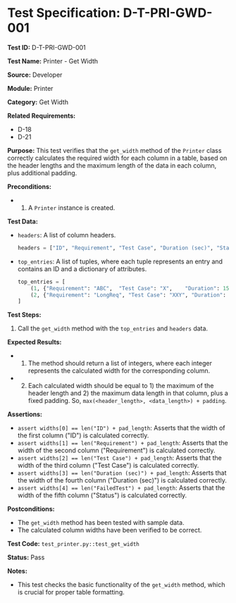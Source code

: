 # Test Specification: D-T-PRI-GWD-001

**Test ID:** D-T-PRI-GWD-001

**Test Name:** Printer - Get Width

**Source:** Developer

**Module:** Printer

**Category:** Get Width

**Related Requirements:**

*   D-18
*   D-21

**Purpose:**
This test verifies that the `get_width` method of the `Printer` class correctly calculates the required width for each column in a table, based on the header lengths and the maximum length of the data in each column, plus additional padding.

**Preconditions:**

*   1) A `Printer` instance is created.

**Test Data:**

*   `headers`: A list of column headers.
    ```python
    headers = ["ID", "Requirement", "Test Case", "Duration (sec)", "Status"]
    ```
*   `top_entries`: A list of tuples, where each tuple represents an entry and contains an ID and a dictionary of attributes.
    ```python
    top_entries = [
        (1, {"Requirement": "ABC",  "Test Case": "X",    "Duration": 15.1234, "Status": "Pass"}),
        (2, {"Requirement": "LongReq", "Test Case": "XXY", "Duration": 999.5,  "Status": "FailedTest"})
    ]
    ```

**Test Steps:**

1.  Call the `get_width` method with the `top_entries` and `headers` data.

**Expected Results:**

*   1) The method should return a list of integers, where each integer represents the calculated width for the corresponding column.
*   2) Each calculated width should be equal to 1) the maximum of the header length and 2) the maximum data length in that column, plus a fixed padding. So, `max(<header_length>, <data_length>) + padding`.

**Assertions:**

*   `assert widths[0] == len("ID") + pad_length`: Asserts that the width of the first column ("ID") is calculated correctly.
*   `assert widths[1] == len("Requirement") + pad_length`: Asserts that the width of the second column ("Requirement") is calculated correctly.
*   `assert widths[2] == len("Test Case") + pad_length`: Asserts that the width of the third column ("Test Case") is calculated correctly.
*   `assert widths[3] == len("Duration (sec)") + pad_length`: Asserts that the width of the fourth column ("Duration (sec)") is calculated correctly.
*   `assert widths[4] == len("FailedTest") + pad_length`: Asserts that the width of the fifth column ("Status") is calculated correctly.

**Postconditions:**

*   The `get_width` method has been tested with sample data.
*   The calculated column widths have been verified to be correct.

**Test Code:** `test_printer.py::test_get_width`

**Status:** Pass

**Notes:**

*   This test checks the basic functionality of the `get_width` method, which is crucial for proper table formatting.
